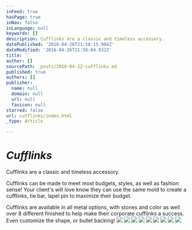 ```yaml
---
inFeed: true
hasPage: true
inNav: false
inLanguage: null
keywords: []
description: Cufflinks are a classic and timeless accessory.
datePublished: '2016-04-26T21:58:15.904Z'
dateModified: '2016-04-26T21:58:04.932Z'
title: ''
author: []
sourcePath: _posts/2016-04-22-cufflinks.md
published: true
authors: []
publisher:
  name: null
  domain: null
  url: null
  favicon: null
starred: false
url: cufflinks/index.html
_type: Article

---
```

# _Cufflinks_

Cufflinks are a classic and timeless accessory.

Cufflinks can be made to meet most budgets, styles, as well as fashion sense! Your client's will love know they can use the same mold to create a cufflinks, tie bar, lapel pin to maximize their budget.

Cufflinks are available in all metal options, with stones and color as well over 8 different finished to help make their corporate cufflinks a success. Even customize the shape, or bullet backing!
![](https://the-grid-user-content.s3-us-west-2.amazonaws.com/50713c55-a9e2-4817-8622-a68f8705ef0f.jpg)
![](https://the-grid-user-content.s3-us-west-2.amazonaws.com/89fee19f-b869-4755-8267-1c8620cb4f38.jpg)
![](https://the-grid-user-content.s3-us-west-2.amazonaws.com/625c7b1e-1dcb-4425-9e5f-a33d995e7740.jpg)
![](https://the-grid-user-content.s3-us-west-2.amazonaws.com/bbe0700f-c100-439d-b5fc-efb70acf849c.jpg)
![](https://the-grid-user-content.s3-us-west-2.amazonaws.com/cdb82b75-dfe4-4d3b-bdc9-bb2b07204fbe.jpg)
![](https://the-grid-user-content.s3-us-west-2.amazonaws.com/783599be-5fba-4e5d-a2d9-0e1e02ea1e0f.jpg)
![](https://the-grid-user-content.s3-us-west-2.amazonaws.com/7ef6a1d9-5f46-4750-b44e-0e105f4dd874.jpg)
![](https://the-grid-user-content.s3-us-west-2.amazonaws.com/0388c463-bafb-4585-8ddf-f3b4982d5ef7.jpg)
![](https://s3-us-west-2.amazonaws.com/the-grid-img/p/f3d26e30f4d98e856505621fd1e0c7221c33b64c.jpg)
